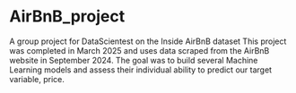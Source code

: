 # AirBnB_project
A group project for DataScientest on the Inside AirBnB dataset
This project was completed in March 2025 and uses data scraped from the AirBnB website in September 2024.
The goal was to build several Machine Learning models and assess their individual ability to predict our target variable, price.
